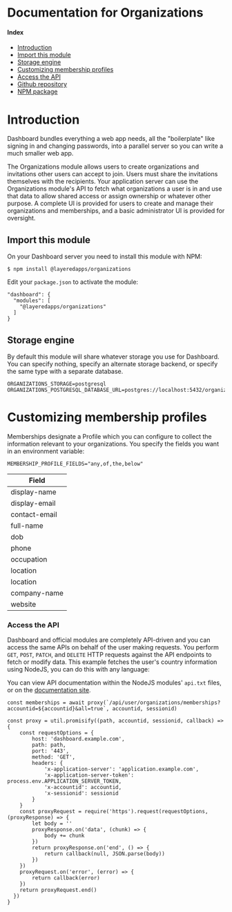 # Documentation for Organizations

#### Index

- [Introduction](#introduction)
- [Import this module](#import-this-module)
- [Storage engine](#storage-engine)
- [Customizing membership profiles](#customizing-membership-profiles)
- [Access the API](#access-the-api)
- [Github repository](https://github.com/layeredapps/organizations)
- [NPM package](https://npmjs.org/layeredapps/organizations)

# Introduction

Dashboard bundles everything a web app needs, all the "boilerplate" like signing in and changing passwords, into a parallel server so you can write a much smaller web app.

The Organizations module allows users to create organizations and invitations other users can accept to join.  Users must share the invitations themselves with the recipients.  Your application server can use the Organizations module's API to fetch what organizations a user is in and use that data to allow shared access or assign ownership or whatever other purpose.  A complete UI is provided for users to create and manage their organizations and memberships, and a basic administrator UI is provided for oversight.

## Import this module

On your Dashboard server you need to install this module with NPM:

    $ npm install @layeredapps/organizations

Edit your `package.json` to activate the module:

    "dashboard": {
      "modules": [
        "@layeredapps/organizations"
      ]
    }

## Storage engine

By default this module will share whatever storage you use for Dashboard.  You can specify nothing, specify an alternate storage backend, or specify the same type with a separate database.

    ORGANIZATIONS_STORAGE=postgresql
    ORGANIZATIONS_POSTGRESQL_DATABASE_URL=postgres://localhost:5432/organizations

# Customizing membership profiles

Memberships designate a Profile which you can configure to collect the information relevant to your organizations.  You specify the fields you want in an environment variable:

    MEMBERSHIP_PROFILE_FIELDS="any,of,the,below"

| Field          | 
|----------------|
| display-name   |
| display-email  |
| contact-email  |
| full-name      |
| dob            |
| phone          |
| occupation     |
| location       |
| location       |     
| company-name   |
| website        |


### Access the API

Dashboard and official modules are completely API-driven and you can access the same APIs on behalf of the user making requests.  You perform `GET`, `POST`, `PATCH`, and `DELETE` HTTP requests against the API endpoints to fetch or modify data.  This example fetches the user's country information using NodeJS, you can do this with any language:

You can view API documentation within the NodeJS modules' `api.txt` files, or on the [documentation site](https://layeredapps.github.io/organizations-api).

    const memberships = await proxy(`/api/user/organizations/memberships?accountid=${accountid}&all=true`, accountid, sessionid)

    const proxy = util.promisify((path, accountid, sessionid, callback) => {
        const requestOptions = {
            host: 'dashboard.example.com',
            path: path,
            port: '443',
            method: 'GET',
            headers: {
                'x-application-server': 'application.example.com',
                'x-application-server-token': process.env.APPLICATION_SERVER_TOKEN,
                'x-accountid': accountid,
                'x-sessionid': sessionid
            }
        }
        const proxyRequest = require('https').request(requestOptions, (proxyResponse) => {
            let body = ''
            proxyResponse.on('data', (chunk) => {
                body += chunk
            })
            return proxyResponse.on('end', () => {
                return callback(null, JSON.parse(body))
            })
        })
        proxyRequest.on('error', (error) => {
            return callback(error)
        })
        return proxyRequest.end()
      })
    }

